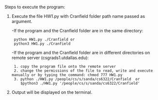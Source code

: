 Steps to execute the program:

1) Execute the file HW1.py with Cranfield folder path name passed as argument.
	
	-If the program and the Cranfield folder are in the same directory:
		
		python HW1.py ./Cranfield or
		python3 HW1.py ./Cranfield

	-If the program and the Cranfield folder are in different directories on remote server (csgrads1.utdallas.edu):
	
		1. copy the program file onto the remote server
		2. change the permissions of the file to read, write and execute manually or by typing the command: chmod 777 HW1.py 
		3. python ./HW1.py /people/cs/s/sanda/cs6322/Cranfield  or
		   $python3 ./HW1.py '/people/cs/s/sanda/cs6322/Cranfield'

2) Output will be displayed on the terminal.

